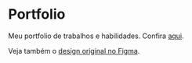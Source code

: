 # Portfolio

Meu portfolio de trabalhos e habilidades. Confira [aqui]("https://gustavohernandes.netlify.app">).

Veja também o [design original no Figma](<https://www.figma.com/design/ICLlzn3292hi1yDhME9Q1g/Portfolio-(Re-brand)?node-id=0-1&t=QzvO8wLr0yFddPwZ-1>).
